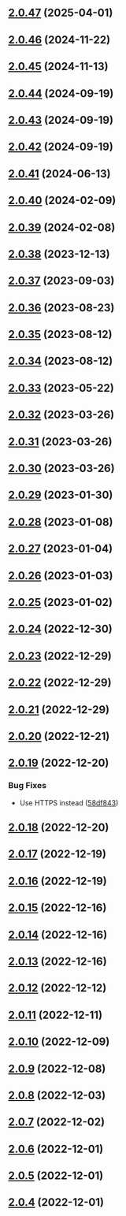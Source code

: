 ## [2.0.47](https://github.com/tweetback/tweetback-canonical/compare/v2.0.46...v2.0.47) (2025-04-01)

## [2.0.46](https://github.com/tweetback/tweetback-canonical/compare/v2.0.45...v2.0.46) (2024-11-22)

## [2.0.45](https://github.com/tweetback/tweetback-canonical/compare/v2.0.44...v2.0.45) (2024-11-13)

## [2.0.44](https://github.com/tweetback/tweetback-canonical/compare/v2.0.43...v2.0.44) (2024-09-19)

## [2.0.43](https://github.com/tweetback/tweetback-canonical/compare/v2.0.42...v2.0.43) (2024-09-19)

## [2.0.42](https://github.com/tweetback/tweetback-canonical/compare/v2.0.41...v2.0.42) (2024-09-19)

## [2.0.41](https://github.com/tweetback/tweetback-canonical/compare/v2.0.40...v2.0.41) (2024-06-13)

## [2.0.40](https://github.com/tweetback/tweetback-canonical/compare/v2.0.39...v2.0.40) (2024-02-09)

## [2.0.39](https://github.com/tweetback/tweetback-canonical/compare/v2.0.38...v2.0.39) (2024-02-08)

## [2.0.38](https://github.com/tweetback/tweetback-canonical/compare/v2.0.37...v2.0.38) (2023-12-13)

## [2.0.37](https://github.com/tweetback/tweetback-canonical/compare/v2.0.36...v2.0.37) (2023-09-03)

## [2.0.36](https://github.com/tweetback/tweetback-canonical/compare/v2.0.35...v2.0.36) (2023-08-23)

## [2.0.35](https://github.com/tweetback/tweetback-canonical/compare/v2.0.34...v2.0.35) (2023-08-12)

## [2.0.34](https://github.com/tweetback/tweetback-canonical/compare/v2.0.33...v2.0.34) (2023-08-12)

## [2.0.33](https://github.com/tweetback/tweetback-canonical/compare/v2.0.32...v2.0.33) (2023-05-22)

## [2.0.32](https://github.com/tweetback/tweetback-canonical/compare/v2.0.31...v2.0.32) (2023-03-26)

## [2.0.31](https://github.com/tweetback/tweetback-canonical/compare/v2.0.30...v2.0.31) (2023-03-26)

## [2.0.30](https://github.com/tweetback/tweetback-canonical/compare/v2.0.29...v2.0.30) (2023-03-26)

## [2.0.29](https://github.com/tweetback/tweetback-canonical/compare/v2.0.28...v2.0.29) (2023-01-30)

## [2.0.28](https://github.com/tweetback/tweetback-canonical/compare/v2.0.27...v2.0.28) (2023-01-08)

## [2.0.27](https://github.com/tweetback/tweetback-canonical/compare/v2.0.26...v2.0.27) (2023-01-04)

## [2.0.26](https://github.com/tweetback/tweetback-canonical/compare/v2.0.25...v2.0.26) (2023-01-03)

## [2.0.25](https://github.com/tweetback/tweetback-canonical/compare/v2.0.24...v2.0.25) (2023-01-02)

## [2.0.24](https://github.com/tweetback/tweetback-canonical/compare/v2.0.23...v2.0.24) (2022-12-30)

## [2.0.23](https://github.com/tweetback/tweetback-canonical/compare/v2.0.22...v2.0.23) (2022-12-29)

## [2.0.22](https://github.com/tweetback/tweetback-canonical/compare/v2.0.21...v2.0.22) (2022-12-29)

## [2.0.21](https://github.com/tweetback/tweetback-canonical/compare/v2.0.20...v2.0.21) (2022-12-29)

## [2.0.20](https://github.com/tweetback/tweetback-canonical/compare/v2.0.19...v2.0.20) (2022-12-21)

## [2.0.19](https://github.com/tweetback/tweetback-canonical/compare/v2.0.18...v2.0.19) (2022-12-20)


### Bug Fixes

* Use HTTPS instead ([58df843](https://github.com/tweetback/tweetback-canonical/commit/58df8434f8da1d2da821bd1b3e5540a10aba2759))

## [2.0.18](https://github.com/tweetback/tweetback-canonical/compare/v2.0.17...v2.0.18) (2022-12-20)

## [2.0.17](https://github.com/tweetback/tweetback-canonical/compare/v2.0.16...v2.0.17) (2022-12-19)

## [2.0.16](https://github.com/tweetback/tweetback-canonical/compare/v2.0.15...v2.0.16) (2022-12-19)

## [2.0.15](https://github.com/tweetback/tweetback-canonical/compare/v2.0.14...v2.0.15) (2022-12-16)

## [2.0.14](https://github.com/tweetback/tweetback-canonical/compare/v2.0.13...v2.0.14) (2022-12-16)

## [2.0.13](https://github.com/tweetback/tweetback-canonical/compare/v2.0.12...v2.0.13) (2022-12-16)

## [2.0.12](https://github.com/tweetback/tweetback-canonical/compare/v2.0.11...v2.0.12) (2022-12-12)

## [2.0.11](https://github.com/tweetback/tweetback-canonical/compare/v2.0.10...v2.0.11) (2022-12-11)

## [2.0.10](https://github.com/tweetback/tweetback-canonical/compare/v2.0.9...v2.0.10) (2022-12-09)

## [2.0.9](https://github.com/tweetback/tweetback-canonical/compare/v2.0.8...v2.0.9) (2022-12-08)

## [2.0.8](https://github.com/tweetback/tweetback-canonical/compare/v2.0.7...v2.0.8) (2022-12-03)

## [2.0.7](https://github.com/tweetback/tweetback-canonical/compare/v2.0.6...v2.0.7) (2022-12-02)

## [2.0.6](https://github.com/tweetback/tweetback-canonical/compare/v2.0.5...v2.0.6) (2022-12-01)

## [2.0.5](https://github.com/tweetback/tweetback-canonical/compare/v2.0.4...v2.0.5) (2022-12-01)

## [2.0.4](https://github.com/tweetback/tweetback-canonical/compare/v2.0.3...v2.0.4) (2022-12-01)
